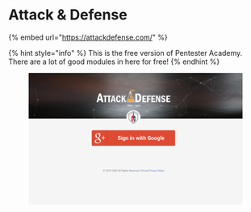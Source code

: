 # Attack & Defense

{% embed url="https://attackdefense.com/" %}

{% hint style="info" %}
This is the free version of Pentester Academy. There are a lot of good modules in here for free!
{% endhint %}

<figure><img src="../../.gitbook/assets/image.png" alt=""><figcaption></figcaption></figure>

